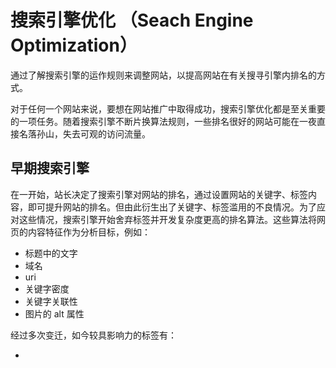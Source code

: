 # 搜索引擎优化 （Seach Engine Optimization）

通过了解搜索引擎的运作规则来调整网站，以提高网站在有关搜寻引擎内排名的方式。

对于任何一个网站来说，要想在网站推广中取得成功，搜索引擎优化都是至关重要的一项任务。随着搜索引擎不断片换算法规则，一些排名很好的网站可能在一夜直接名落孙山，失去可观的访问流量。

## 早期搜索引擎

在一开始，站长决定了搜索引擎对网站的排名，通过设置网站的关键字、标签内容，即可提升网站的排名。但由此衍生出了关键字、标签滥用的不良情况。为了应对这些情况，搜索引擎开始舍弃标签并开发复杂度更高的排名算法。这些算法将网页的内容特征作为分析目标，例如：

- 标题中的文字
- 域名
- uri
- 关键字密度
- 关键字关联性
- 图片的 alt 属性

经过多次变迁，如今较具影响力的标签有：

- <title>
- <meta>
- <h1>
- <img>

由于这些也可以被网站建设人员所曹遵，搜索引擎面临排名被操纵的难题。为了提供较好的结果给使用者，搜索引擎必须被调整到能够产生真正有价值的搜索结果，过滤掉不道德的网站。

## 现代搜索引擎
